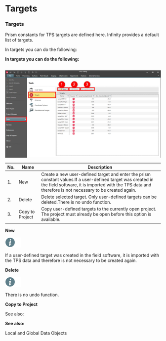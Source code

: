 # Targets

### Targets

Prism constants for TPS targets are defined here. Infinity provides a default list of targets.

In targets you can do the following:

**In targets you can do the following:**

|  |  |
| --- | --- |

![Image](graphics/01099237.jpg)

| No. | Name | Description |
| --- | --- | --- |
| 1. | New | Create a new user-defined target and enter the prism constant values.If a user-defined target was created in the field software, it is imported with the TPS data and therefore is not necessary to be created again. |
| 2. | Delete | Delete selected target. Only user-defined targets can be deleted.There is no undo function. |
| 3. | Copy to Project | Copy user-defined targets to the currently open project. The project must already be open before this option is available. |

**New**

![Image](./data/icons/note.gif)

If a user-defined target was created in the field software, it is imported with the TPS data and therefore is not necessary to be created again.

**Delete**

![Image](./data/icons/note.gif)

There is no undo function.

**Copy to Project**

See also:

**See also:**

Local and Global Data Objects


